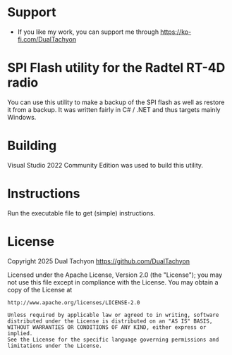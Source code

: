 # Support

* If you like my work, you can support me through https://ko-fi.com/DualTachyon

# SPI Flash utility for the Radtel RT-4D radio

You can use this utility to make a backup of the SPI flash as well as restore it from a backup.
It was written fairly in C# / .NET and thus targets mainly Windows.

# Building

Visual Studio 2022 Community Edition was used to build this utility.

# Instructions

Run the executable file to get (simple) instructions.

# License

Copyright 2025 Dual Tachyon
https://github.com/DualTachyon

Licensed under the Apache License, Version 2.0 (the "License");
you may not use this file except in compliance with the License.
You may obtain a copy of the License at

    http://www.apache.org/licenses/LICENSE-2.0

    Unless required by applicable law or agreed to in writing, software
    distributed under the License is distributed on an "AS IS" BASIS,
    WITHOUT WARRANTIES OR CONDITIONS OF ANY KIND, either express or implied.
    See the License for the specific language governing permissions and
    limitations under the License.
